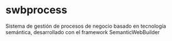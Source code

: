 swbprocess
==========

Sistema de gestión de procesos de negocio basado en tecnología semántica, desarrollado con el framework SemanticWebBuilder
